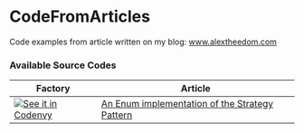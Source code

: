 # CodeFromArticles
Code examples from article written on my blog: www.alextheedom.com


### Available Source Codes

Factory | Article
--- | --- 
[![See it in Codenvy](https://rawgit.com/slemeur/4a900bb68300a2643679/raw/1ad2c6d784c92fc21886c765bc6315a1f2ee690c/codenvy-contribute.svg)](https://codenvy.com/f?id=tjutw578i9cpjy2y) | <a href="https://alextheedom.wordpress.com/design-patterns/an-enum-implementation-of-the-strategy-pattern/">An Enum implementation of the Strategy Pattern</a>


